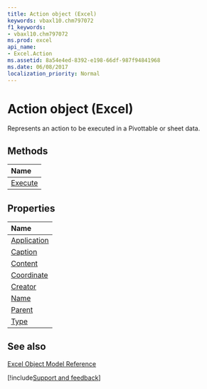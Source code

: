 ```yaml
---
title: Action object (Excel)
keywords: vbaxl10.chm797072
f1_keywords:
- vbaxl10.chm797072
ms.prod: excel
api_name:
- Excel.Action
ms.assetid: 8a54e4ed-8392-e198-66df-987f94841968
ms.date: 06/08/2017
localization_priority: Normal
---
```



# Action object (Excel)

Represents an action to be executed in a Pivottable or sheet data.


## Methods



|Name|
|:-----|
|[Execute](Excel.Action.Execute.md)|

## Properties



|Name|
|:-----|
|[Application](Excel.Action.Application.md)|
|[Caption](Excel.Action.Caption.md)|
|[Content](Excel.Action.Content.md)|
|[Coordinate](Excel.Action.Coordinate.md)|
|[Creator](Excel.Action.Creator.md)|
|[Name](Excel.Action.Name.md)|
|[Parent](Excel.Action.Parent.md)|
|[Type](Excel.Action.Type.md)|

## See also


[Excel Object Model Reference](overview/Excel/object-model.md)

[!include[Support and feedback](~/includes/feedback-boilerplate.md)]
